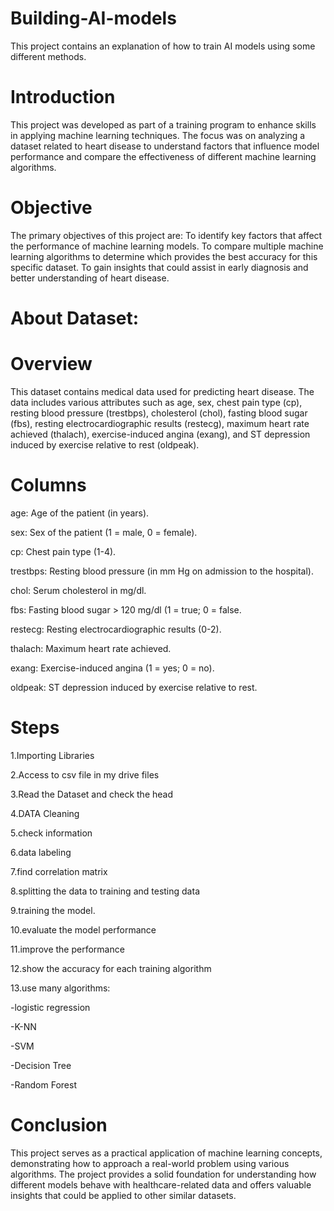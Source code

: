 # Building-AI-models
This project contains an explanation of how to train AI models using some different methods.

# Introduction
This project was developed as part of a training program to enhance skills in applying machine learning techniques. The focus was on analyzing a dataset related to heart disease to understand factors that influence model performance and compare the effectiveness of different machine learning algorithms.

# Objective
The primary objectives of this project are:
To identify key factors that affect the performance of machine learning models.
To compare multiple machine learning algorithms to determine which provides the best accuracy for this specific dataset.
To gain insights that could assist in early diagnosis and better understanding of heart disease.

# About Dataset:
# Overview
This dataset contains medical data used for predicting heart disease. The data includes various attributes such as age, sex, chest pain type (cp), resting blood pressure (trestbps), cholesterol (chol), fasting blood sugar (fbs), resting electrocardiographic results (restecg), maximum heart rate achieved (thalach), exercise-induced angina (exang), and ST depression induced by exercise relative to rest (oldpeak).

# Columns
age: Age of the patient (in years).

sex: Sex of the patient (1 = male, 0 = female).

cp: Chest pain type (1-4).

trestbps: Resting blood pressure (in mm Hg on admission to the hospital).

chol: Serum cholesterol in mg/dl.

fbs: Fasting blood sugar > 120 mg/dl (1 = true; 0 = false.

restecg: Resting electrocardiographic results (0-2).

thalach: Maximum heart rate achieved.

exang: Exercise-induced angina (1 = yes; 0 = no).

oldpeak: ST depression induced by exercise relative to rest.

# Steps
1.Importing Libraries

2.Access to csv file in my drive files

3.Read the Dataset and check the head

4.DATA Cleaning

5.check information

6.data labeling

7.find correlation matrix

8.splitting the data to training and testing data

9.training the model.

10.evaluate the model performance

11.improve the performance

12.show the accuracy for each training algorithm

13.use many algorithms:


-logistic regression

-K-NN

-SVM

-Decision Tree

-Random Forest

# Conclusion
This project serves as a practical application of machine learning concepts, demonstrating how to approach a real-world problem using various algorithms. The project provides a solid foundation for understanding how different models behave with healthcare-related data and offers valuable insights that could be applied to other similar datasets.



